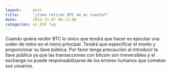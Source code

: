 ```yaml
---
layout:     post
title:      "¿Como retirar BTC de mi cuenta?"
date:       2014-11-07 00:11:00
categories: es_ESP faq
---
```


Cuando quiera recibir BTC lo único que tendrá que hacer es ejecutar una orden de retiro en el menú principal. Tendrá que especificar el monto y proporcionar su llave pública. Por favor tenga precaución al introducir la llave pública ya que las transacciones con bitcoin son irreversibles y el exchange no puede responsabilizarse de los errores humanos que cometan sus usuarios.
